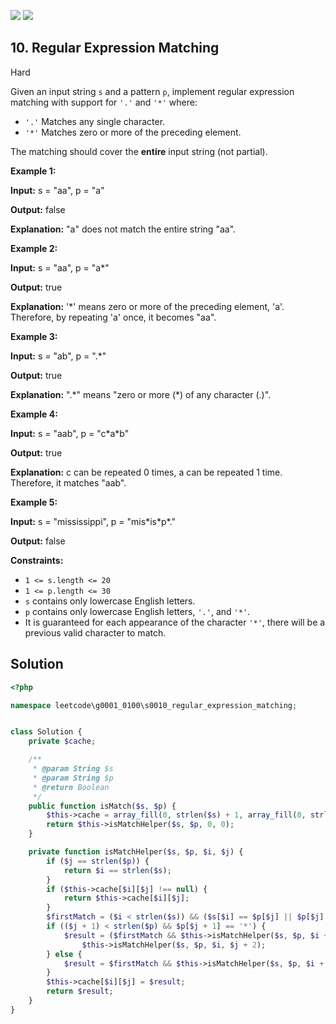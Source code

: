 [![](https://img.shields.io/github/stars/LeetCode-in-Ruby/LeetCode-in-Ruby?label=Stars&style=flat-square)](https://github.com/LeetCode-in-Ruby/LeetCode-in-Ruby)
[![](https://img.shields.io/github/forks/LeetCode-in-Ruby/LeetCode-in-Ruby?label=Fork%20me%20on%20GitHub%20&style=flat-square)](https://github.com/LeetCode-in-Ruby/LeetCode-in-Ruby/fork)

## 10\. Regular Expression Matching

Hard

Given an input string `s` and a pattern `p`, implement regular expression matching with support for `'.'` and `'*'` where:

*   `'.'` Matches any single character.
*   `'*'` Matches zero or more of the preceding element.

The matching should cover the **entire** input string (not partial).

**Example 1:**

**Input:** s = "aa", p = "a"

**Output:** false

**Explanation:** "a" does not match the entire string "aa". 

**Example 2:**

**Input:** s = "aa", p = "a\*"

**Output:** true

**Explanation:** '\*' means zero or more of the preceding element, 'a'. Therefore, by repeating 'a' once, it becomes "aa". 

**Example 3:**

**Input:** s = "ab", p = ".\*"

**Output:** true

**Explanation:** ".\*" means "zero or more (\*) of any character (.)". 

**Example 4:**

**Input:** s = "aab", p = "c\*a\*b"

**Output:** true

**Explanation:** c can be repeated 0 times, a can be repeated 1 time. Therefore, it matches "aab". 

**Example 5:**

**Input:** s = "mississippi", p = "mis\*is\*p\*."

**Output:** false 

**Constraints:**

*   `1 <= s.length <= 20`
*   `1 <= p.length <= 30`
*   `s` contains only lowercase English letters.
*   `p` contains only lowercase English letters, `'.'`, and `'*'`.
*   It is guaranteed for each appearance of the character `'*'`, there will be a previous valid character to match.

## Solution

```php
<?php

namespace leetcode\g0001_0100\s0010_regular_expression_matching;


class Solution {
    private $cache;

    /**
     * @param String $s
     * @param String $p
     * @return Boolean
     */
    public function isMatch($s, $p) {
        $this->cache = array_fill(0, strlen($s) + 1, array_fill(0, strlen($p) + 1, null));
        return $this->isMatchHelper($s, $p, 0, 0);
    }

    private function isMatchHelper($s, $p, $i, $j) {
        if ($j == strlen($p)) {
            return $i == strlen($s);
        }
        if ($this->cache[$i][$j] !== null) {
            return $this->cache[$i][$j];
        }
        $firstMatch = ($i < strlen($s)) && ($s[$i] == $p[$j] || $p[$j] == '.');
        if (($j + 1) < strlen($p) && $p[$j + 1] == '*') {
            $result = ($firstMatch && $this->isMatchHelper($s, $p, $i + 1, $j)) ||
                $this->isMatchHelper($s, $p, $i, $j + 2);
        } else {
            $result = $firstMatch && $this->isMatchHelper($s, $p, $i + 1, $j + 1);
        }
        $this->cache[$i][$j] = $result;
        return $result;
    }
}
```